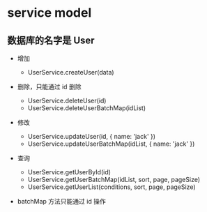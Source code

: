 # service model

## 数据库的名字是 User

+ 增加
  + UserService.createUser(data)

+ 删除，只能通过 id 删除
  + UserService.deleteUser(id)
  + UserService.deleteUserBatchMap(idList)

+ 修改
  + UserService.updateUser(id, { name: 'jack' })
  + UserService.updateUserBatchMap(idList, { name: 'jack' })

+ 查询
  + UserService.getUserById(id)
  + UserService.getUserBatchMap(idList, sort, page, pageSize)
  + UserService.getUserList(conditions, sort, page, pageSize)

+ batchMap 方法只能通过 id 操作
